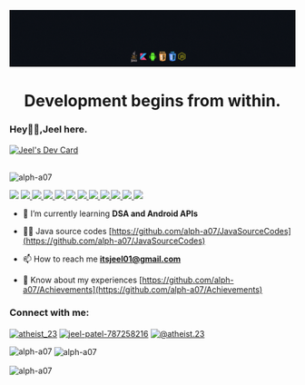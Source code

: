 ![Header](https://github.com/alph-a07/alph-a07/blob/main/header4.gif "Header")
<h1 align="center">Development begins from within.</h1>
<h3>Hey👋🏻,Jeel here.</h3>
<a href="https://app.daily.dev/alph_a07"><img src="https://api.daily.dev/devcards/d9652bbadddc4603a5715d5dd7ddd258.png?r=ig0" align="center" width="200" height="" alt="Jeel's Dev Card" /></a>
<br>
<br>
<p align="left"> <img src="https://komarev.com/ghpvc/?username=alph-a07&label=PROFILE%20VIEWS%20&color=red&style=flat" alt="alph-a07" /> </p>

<span>
<a href="https://www.microsoft.com/en-in/windows/windows-11">
<img src="https://img.shields.io/badge/OS-Windows-0099ff?style=flat&logo=windows"></a>  
  
<a href="https://www.jetbrains.com/idea/">
  <img src="https://img.shields.io/badge/Editor-Intellij-blueviolet?style=flat&logo=intellijidea"> </a> 
<a href="https://developer.android.com/studio">
  <img src="https://img.shields.io/badge/Editor-Android Studio-blueviolet?style=flat&logo=androidstudio"> </a>
<a href="https://code.visualstudio.com/">
  <img src="https://img.shields.io/badge/Editor-VS Code-blueviolet?style=flat&logo=visualstudiocode"> </a>


<a href="https://docs.oracle.com/javase/8/docs/">
  <img src="https://img.shields.io/badge/Code-Java-important?style=flat&logo=java"> </a>
<a href="https://kotlinlang.org/docs/home.html">
  <img src="https://img.shields.io/badge/Code-Kotlin-important?style=flat&logo=kotlin"> </a>
<a href="https://www.w3.org/XML/">
  <img src="https://img.shields.io/badge/Code-XML-important?style=flat&logo=xaml"> </a>
<a href="https://developer.mozilla.org/en-US/docs/Web/HTML">
  <img src="https://img.shields.io/badge/Code-HTML-important?style=flat&logo=html5"> </a>
<a href="https://developer.mozilla.org/en-US/docs/Web/CSS">
  <img src="https://img.shields.io/badge/Code-CSS-important?style=flat&logo=css3"> </a>
<a href="https://developer.mozilla.org/en-US/docs/Web/JavaScript">
  <img src="https://img.shields.io/badge/Code-JavaScript-important?style=flat&logo=javascript"> </a>
  
<a href="https://www.gnu.org/software/bash/">
  <img src="https://img.shields.io/badge/Shell-Bash-success?style=flat&logo=gnubash"> </a>
<a href="https://firebase.google.com">
  <img src="https://img.shields.io/badge/Tools-Firebase-ffff00?style=flat&logo=firebase"> </a>
</span>

- 🌱 I’m currently learning **DSA and Android APIs**

- 👨‍💻 Java source codes [https://github.com/alph-a07/JavaSourceCodes](https://github.com/alph-a07/JavaSourceCodes)

- 📫 How to reach me **itsjeel01@gmail.com**

- 📄 Know about my experiences [https://github.com/alph-a07/Achievements](https://github.com/alph-a07/Achievements)

<h3 align="left">Connect with me:</h3>
<p align="left">
<a href="https://twitter.com/atheist_23" target="blank"><img align="center" src="https://raw.githubusercontent.com/rahuldkjain/github-profile-readme-generator/master/src/images/icons/Social/twitter.svg" alt="atheist_23" height="30" width="40" /></a>
<a href="https://linkedin.com/in/jeel-patel-787258216" target="blank"><img align="center" src="https://raw.githubusercontent.com/rahuldkjain/github-profile-readme-generator/master/src/images/icons/Social/linked-in-alt.svg" alt="jeel-patel-787258216" height="30" width="40" /></a>
<a href="https://instagram.com/@atheist.23" target="blank"><img align="center" src="https://raw.githubusercontent.com/rahuldkjain/github-profile-readme-generator/master/src/images/icons/Social/instagram.svg" alt="@atheist.23" height="30" width="40" /></a>
</p>

<p><img align="left" src="https://github-readme-stats.vercel.app/api/top-langs?username=alph-a07&show_icons=true&locale=en&layout=compact" alt="alph-a07" /></p>

<p>&nbsp;<img align="center" src="https://github-readme-stats.vercel.app/api?username=alph-a07&show_icons=true&locale=en" alt="alph-a07" /></p>

<p><img align="center" src="https://github-readme-streak-stats.herokuapp.com/?user=alph-a07&" alt="alph-a07" /></p>
